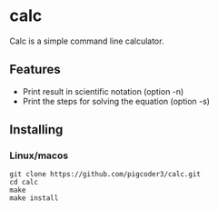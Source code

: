 # calc

Calc is a simple command line calculator.

## Features

 - Print result in scientific notation (option -n)
 - Print the steps for solving the equation (option -s)

## Installing

### Linux/macos
```
git clone https://github.com/pigcoder3/calc.git
cd calc
make
make install
```
